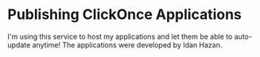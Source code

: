 # Publishing ClickOnce Applications

I'm using this service to host my applications and let them be able to auto-update anytime!
The applications were developed by Idan Hazan.
